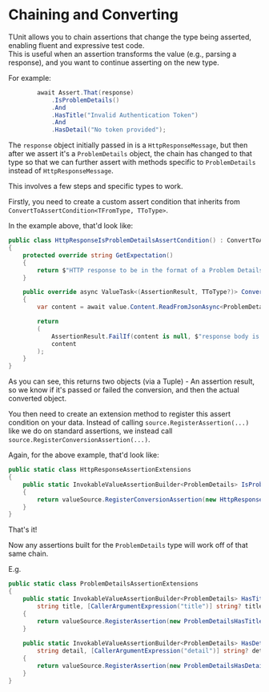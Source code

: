 # Chaining and Converting

TUnit allows you to chain assertions that change the type being asserted, enabling fluent and expressive test code.  
This is useful when an assertion transforms the value (e.g., parsing a response), and you want to continue asserting on the new type.

For example:

```csharp
        await Assert.That(response)
            .IsProblemDetails()
            .And
            .HasTitle("Invalid Authentication Token")
            .And
            .HasDetail("No token provided");
```

The `response` object initially passed in is a `HttpResponseMessage`, but then after we assert it's a `ProblemDetails` object, the chain has changed to that type so that we can further assert with methods specific to `ProblemDetails` instead of `HttpResponseMessage`.

This involves a few steps and specific types to work.

Firstly, you need to create a custom assert condition that inherits from `ConvertToAssertCondition<TFromType, TToType>`.

In the example above, that'd look like:

```csharp
public class HttpResponseIsProblemDetailsAssertCondition() : ConvertToAssertCondition<HttpResponseMessage, ProblemDetails>()
{
    protected override string GetExpectation()
    {
        return $"HTTP response to be in the format of a Problem Details object";
    }

    public override async ValueTask<(AssertionResult, TToType?)> ConvertValue(HttpResponseMessage value)
    {
        var content = await value.Content.ReadFromJsonAsync<ProblemDetails>();

        return 
        (
            AssertionResult.FailIf(content is null, $"response body is not Problem Details"), 
            content
        );
    }
}
```

As you can see, this returns two objects (via a Tuple) - An assertion result, so we know if it's passed or failed the conversion, and then the actual converted object.

You then need to create an extension method to register this assert condition on your data.
Instead of calling `source.RegisterAssertion(...)` like we do on standard assertions, we instead call `source.RegisterConversionAssertion(...)`.

Again, for the above example, that'd look like:

```csharp
public static class HttpResponseAssertionExtensions
{
    public static InvokableValueAssertionBuilder<ProblemDetails> IsProblemDetails(this IValueSource<HttpResponseMessage> valueSource)
    {
        return valueSource.RegisterConversionAssertion(new HttpResponseIsProblemDetailsAssertCondition());
    }
}
```

That's it!

Now any assertions built for the `ProblemDetails` type will work off of that same chain.

E.g.

```csharp
public static class ProblemDetailsAssertionExtensions
{
    public static InvokableValueAssertionBuilder<ProblemDetails> HasTitle(this IValueSource<ProblemDetails> valueSource,
        string title, [CallerArgumentExpression("title")] string? titleExpression = null)
    {
        return valueSource.RegisterAssertion(new ProblemDetailsHasTitleAssertCondition(title), [titleExpression]);
    }
    
    public static InvokableValueAssertionBuilder<ProblemDetails> HasDetail(this IValueSource<ProblemDetails> valueSource,
        string detail, [CallerArgumentExpression("detail")] string? detailExpression = null)
    {
        return valueSource.RegisterAssertion(new ProblemDetailsHasDetailAssertCondition(detail), [detailExpression]);
    }
}
```
